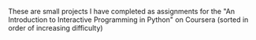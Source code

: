 These are small projects I have completed as assignments for the "An Introduction to Interactive Programming in Python" on Coursera (sorted in order of increasing difficulty) 
